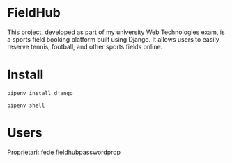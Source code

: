 # FieldHub
This project, developed as part of my university Web Technologies exam, is a sports field booking platform built using Django. It allows users to easily reserve tennis, football, and other sports fields online.

# Install

```
pipenv install django
```

```
pipenv shell
```

# Users
Proprietari: 
fede
fieldhubpasswordprop